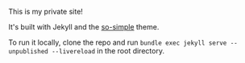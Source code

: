 This is my private site!

It's built with Jekyll and the [so-simple](https://github.com/mmistakes/so-simple-theme) theme.

To run it locally, clone the repo and run `bundle exec jekyll serve --unpublished --livereload` in the root directory.
